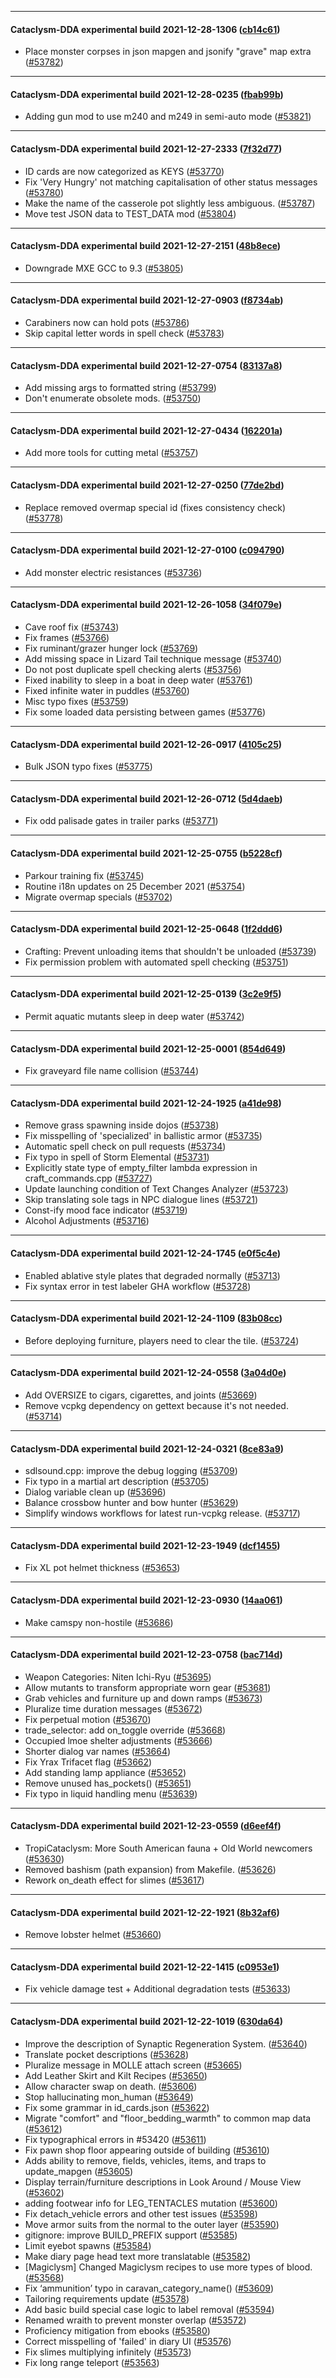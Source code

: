 
---

#### Cataclysm-DDA experimental build 2021-12-28-1306 ([cb14c61](https://github.com/CleverRaven/Cataclysm-DDA/releases/tag/cdda-experimental-2021-12-28-1306))

* Place monster corpses in json mapgen and jsonify "grave" map extra ([#53782](https://github.com/CleverRaven/Cataclysm-DDA/pull/53782))

---

#### Cataclysm-DDA experimental build 2021-12-28-0235 ([fbab99b](https://github.com/CleverRaven/Cataclysm-DDA/releases/tag/cdda-experimental-2021-12-28-0235))

* Adding gun mod to use m240 and m249 in semi-auto mode ([#53821](https://github.com/CleverRaven/Cataclysm-DDA/pull/53821))

---

#### Cataclysm-DDA experimental build 2021-12-27-2333 ([7f32d77](https://github.com/CleverRaven/Cataclysm-DDA/releases/tag/cdda-experimental-2021-12-27-2333))

* ID cards are now categorized as KEYS ([#53770](https://github.com/CleverRaven/Cataclysm-DDA/pull/53770))
* Fix 'Very Hungry' not matching capitalisation of other status messages ([#53780](https://github.com/CleverRaven/Cataclysm-DDA/pull/53780))
* Make the name of the casserole pot slightly less ambiguous. ([#53787](https://github.com/CleverRaven/Cataclysm-DDA/pull/53787))
* Move test JSON data to TEST_DATA mod ([#53804](https://github.com/CleverRaven/Cataclysm-DDA/pull/53804))

---

#### Cataclysm-DDA experimental build 2021-12-27-2151 ([48b8ece](https://github.com/CleverRaven/Cataclysm-DDA/releases/tag/cdda-experimental-2021-12-27-2151))

* Downgrade MXE GCC to 9.3 ([#53805](https://github.com/CleverRaven/Cataclysm-DDA/pull/53805))

---

#### Cataclysm-DDA experimental build 2021-12-27-0903 ([f8734ab](https://github.com/CleverRaven/Cataclysm-DDA/releases/tag/cdda-experimental-2021-12-27-0903))

* Carabiners now can hold pots ([#53786](https://github.com/CleverRaven/Cataclysm-DDA/pull/53786))
* Skip capital letter words in spell check ([#53783](https://github.com/CleverRaven/Cataclysm-DDA/pull/53783))

---

#### Cataclysm-DDA experimental build 2021-12-27-0754 ([83137a8](https://github.com/CleverRaven/Cataclysm-DDA/releases/tag/cdda-experimental-2021-12-27-0754))

* Add missing args to formatted string ([#53799](https://github.com/CleverRaven/Cataclysm-DDA/pull/53799))
* Don't enumerate obsolete mods. ([#53750](https://github.com/CleverRaven/Cataclysm-DDA/pull/53750))

---

#### Cataclysm-DDA experimental build 2021-12-27-0434 ([162201a](https://github.com/CleverRaven/Cataclysm-DDA/releases/tag/cdda-experimental-2021-12-27-0434))

* Add more tools for cutting metal ([#53757](https://github.com/CleverRaven/Cataclysm-DDA/pull/53757))

---

#### Cataclysm-DDA experimental build 2021-12-27-0250 ([77de2bd](https://github.com/CleverRaven/Cataclysm-DDA/releases/tag/cdda-experimental-2021-12-27-0250))

* Replace removed overmap special id (fixes consistency check) ([#53778](https://github.com/CleverRaven/Cataclysm-DDA/pull/53778))

---

#### Cataclysm-DDA experimental build 2021-12-27-0100 ([c094790](https://github.com/CleverRaven/Cataclysm-DDA/releases/tag/cdda-experimental-2021-12-27-0100))

* Add monster electric resistances ([#53736](https://github.com/CleverRaven/Cataclysm-DDA/pull/53736))

---

#### Cataclysm-DDA experimental build 2021-12-26-1058 ([34f079e](https://github.com/CleverRaven/Cataclysm-DDA/releases/tag/cdda-experimental-2021-12-26-1058))

* Cave roof fix ([#53743](https://github.com/CleverRaven/Cataclysm-DDA/pull/53743))
* Fix frames ([#53766](https://github.com/CleverRaven/Cataclysm-DDA/pull/53766))
* Fix ruminant/grazer hunger lock ([#53769](https://github.com/CleverRaven/Cataclysm-DDA/pull/53769))
* Add missing space in Lizard Tail technique message ([#53740](https://github.com/CleverRaven/Cataclysm-DDA/pull/53740))
* Do not post duplicate spell checking alerts ([#53756](https://github.com/CleverRaven/Cataclysm-DDA/pull/53756))
* Fixed inability to sleep in a boat in deep water ([#53761](https://github.com/CleverRaven/Cataclysm-DDA/pull/53761))
* Fixed infinite water in puddles ([#53760](https://github.com/CleverRaven/Cataclysm-DDA/pull/53760))
* Misc typo fixes ([#53759](https://github.com/CleverRaven/Cataclysm-DDA/pull/53759))
* Fix some loaded data persisting between games ([#53776](https://github.com/CleverRaven/Cataclysm-DDA/pull/53776))

---

#### Cataclysm-DDA experimental build 2021-12-26-0917 ([4105c25](https://github.com/CleverRaven/Cataclysm-DDA/releases/tag/cdda-experimental-2021-12-26-0917))

* Bulk JSON typo fixes ([#53775](https://github.com/CleverRaven/Cataclysm-DDA/pull/53775))

---

#### Cataclysm-DDA experimental build 2021-12-26-0712 ([5d4daeb](https://github.com/CleverRaven/Cataclysm-DDA/releases/tag/cdda-experimental-2021-12-26-0712))

* Fix odd palisade gates in trailer parks ([#53771](https://github.com/CleverRaven/Cataclysm-DDA/pull/53771))

---

#### Cataclysm-DDA experimental build 2021-12-25-0755 ([b5228cf](https://github.com/CleverRaven/Cataclysm-DDA/releases/tag/cdda-experimental-2021-12-25-0755))

* Parkour training fix ([#53745](https://github.com/CleverRaven/Cataclysm-DDA/pull/53745))
* Routine i18n updates on 25 December 2021 ([#53754](https://github.com/CleverRaven/Cataclysm-DDA/pull/53754))
* Migrate overmap specials ([#53702](https://github.com/CleverRaven/Cataclysm-DDA/pull/53702))

---

#### Cataclysm-DDA experimental build 2021-12-25-0648 ([1f2ddd6](https://github.com/CleverRaven/Cataclysm-DDA/releases/tag/cdda-experimental-2021-12-25-0648))

* Crafting: Prevent unloading items that shouldn't be unloaded ([#53739](https://github.com/CleverRaven/Cataclysm-DDA/pull/53739))
* Fix permission problem with automated spell checking ([#53751](https://github.com/CleverRaven/Cataclysm-DDA/pull/53751))

---

#### Cataclysm-DDA experimental build 2021-12-25-0139 ([3c2e9f5](https://github.com/CleverRaven/Cataclysm-DDA/releases/tag/cdda-experimental-2021-12-25-0139))

* Permit aquatic mutants sleep in deep water ([#53742](https://github.com/CleverRaven/Cataclysm-DDA/pull/53742))

---

#### Cataclysm-DDA experimental build 2021-12-25-0001 ([854d649](https://github.com/CleverRaven/Cataclysm-DDA/releases/tag/cdda-experimental-2021-12-25-0001))

* Fix graveyard file name collision ([#53744](https://github.com/CleverRaven/Cataclysm-DDA/pull/53744))

---

#### Cataclysm-DDA experimental build 2021-12-24-1925 ([a41de98](https://github.com/CleverRaven/Cataclysm-DDA/releases/tag/cdda-experimental-2021-12-24-1925))

* Remove grass spawning inside dojos ([#53738](https://github.com/CleverRaven/Cataclysm-DDA/pull/53738))
* Fix misspelling of 'specialized' in ballistic armor ([#53735](https://github.com/CleverRaven/Cataclysm-DDA/pull/53735))
* Automatic spell check on pull requests ([#53734](https://github.com/CleverRaven/Cataclysm-DDA/pull/53734))
* Fix typo in spell of Storm Elemental ([#53731](https://github.com/CleverRaven/Cataclysm-DDA/pull/53731))
* Explicitly state type of empty_filter lambda expression in craft_commands.cpp ([#53727](https://github.com/CleverRaven/Cataclysm-DDA/pull/53727))
* Update launching condition of Text Changes Analyzer ([#53723](https://github.com/CleverRaven/Cataclysm-DDA/pull/53723))
* Skip translating sole tags in NPC dialogue lines ([#53721](https://github.com/CleverRaven/Cataclysm-DDA/pull/53721))
* Const-ify mood face indicator ([#53719](https://github.com/CleverRaven/Cataclysm-DDA/pull/53719))
* Alcohol Adjustments ([#53716](https://github.com/CleverRaven/Cataclysm-DDA/pull/53716))

---

#### Cataclysm-DDA experimental build 2021-12-24-1745 ([e0f5c4e](https://github.com/CleverRaven/Cataclysm-DDA/releases/tag/cdda-experimental-2021-12-24-1745))

* Enabled ablative style plates that degraded normally ([#53713](https://github.com/CleverRaven/Cataclysm-DDA/pull/53713))
* Fix syntax error in test labeler GHA workflow ([#53728](https://github.com/CleverRaven/Cataclysm-DDA/pull/53728))

---

#### Cataclysm-DDA experimental build 2021-12-24-1109 ([83b08cc](https://github.com/CleverRaven/Cataclysm-DDA/releases/tag/cdda-experimental-2021-12-24-1109))

* Before deploying furniture, players need to clear the tile. ([#53724](https://github.com/CleverRaven/Cataclysm-DDA/pull/53724))

---

#### Cataclysm-DDA experimental build 2021-12-24-0558 ([3a04d0e](https://github.com/CleverRaven/Cataclysm-DDA/releases/tag/cdda-experimental-2021-12-24-0558))

* Add OVERSIZE to cigars, cigarettes, and joints ([#53669](https://github.com/CleverRaven/Cataclysm-DDA/pull/53669))
* Remove vcpkg dependency on gettext because it's not needed. ([#53714](https://github.com/CleverRaven/Cataclysm-DDA/pull/53714))

---

#### Cataclysm-DDA experimental build 2021-12-24-0321 ([8ce83a9](https://github.com/CleverRaven/Cataclysm-DDA/releases/tag/cdda-experimental-2021-12-24-0321))

* sdlsound.cpp: improve the debug logging ([#53709](https://github.com/CleverRaven/Cataclysm-DDA/pull/53709))
* Fix typo in a martial art description ([#53705](https://github.com/CleverRaven/Cataclysm-DDA/pull/53705))
* Dialog variable clean up ([#53696](https://github.com/CleverRaven/Cataclysm-DDA/pull/53696))
* Balance crossbow hunter and bow hunter ([#53629](https://github.com/CleverRaven/Cataclysm-DDA/pull/53629))
* Simplify windows workflows for latest run-vcpkg release. ([#53717](https://github.com/CleverRaven/Cataclysm-DDA/pull/53717))

---

#### Cataclysm-DDA experimental build 2021-12-23-1949 ([dcf1455](https://github.com/CleverRaven/Cataclysm-DDA/releases/tag/cdda-experimental-2021-12-23-1949))

* Fix XL pot helmet thickness ([#53653](https://github.com/CleverRaven/Cataclysm-DDA/pull/53653))

---

#### Cataclysm-DDA experimental build 2021-12-23-0930 ([14aa061](https://github.com/CleverRaven/Cataclysm-DDA/releases/tag/cdda-experimental-2021-12-23-0930))

* Make camspy non-hostile ([#53686](https://github.com/CleverRaven/Cataclysm-DDA/pull/53686))

---

#### Cataclysm-DDA experimental build 2021-12-23-0758 ([bac714d](https://github.com/CleverRaven/Cataclysm-DDA/releases/tag/cdda-experimental-2021-12-23-0758))

* Weapon Categories: Niten Ichi-Ryu ([#53695](https://github.com/CleverRaven/Cataclysm-DDA/pull/53695))
* Allow mutants to transform appropriate worn gear ([#53681](https://github.com/CleverRaven/Cataclysm-DDA/pull/53681))
* Grab vehicles and furniture up and down ramps ([#53673](https://github.com/CleverRaven/Cataclysm-DDA/pull/53673))
* Pluralize time duration messages ([#53672](https://github.com/CleverRaven/Cataclysm-DDA/pull/53672))
* Fix perpetual motion ([#53670](https://github.com/CleverRaven/Cataclysm-DDA/pull/53670))
* trade_selector: add on_toggle override ([#53668](https://github.com/CleverRaven/Cataclysm-DDA/pull/53668))
* Occupied lmoe shelter adjustments ([#53666](https://github.com/CleverRaven/Cataclysm-DDA/pull/53666))
* Shorter dialog var names ([#53664](https://github.com/CleverRaven/Cataclysm-DDA/pull/53664))
* Fix Yrax Trifacet flag ([#53662](https://github.com/CleverRaven/Cataclysm-DDA/pull/53662))
* Add standing lamp appliance ([#53652](https://github.com/CleverRaven/Cataclysm-DDA/pull/53652))
* Remove unused has_pockets() ([#53651](https://github.com/CleverRaven/Cataclysm-DDA/pull/53651))
* Fix typo in liquid handling menu ([#53639](https://github.com/CleverRaven/Cataclysm-DDA/pull/53639))

---

#### Cataclysm-DDA experimental build 2021-12-23-0559 ([d6eef4f](https://github.com/CleverRaven/Cataclysm-DDA/releases/tag/cdda-experimental-2021-12-23-0559))

* TropiCataclysm: More South American fauna + Old World newcomers ([#53630](https://github.com/CleverRaven/Cataclysm-DDA/pull/53630))
* Removed bashism (path expansion) from Makefile. ([#53626](https://github.com/CleverRaven/Cataclysm-DDA/pull/53626))
* Rework on_death effect for slimes ([#53617](https://github.com/CleverRaven/Cataclysm-DDA/pull/53617))

---

#### Cataclysm-DDA experimental build 2021-12-22-1921 ([8b32af6](https://github.com/CleverRaven/Cataclysm-DDA/releases/tag/cdda-experimental-2021-12-22-1921))

* Remove lobster helmet ([#53660](https://github.com/CleverRaven/Cataclysm-DDA/pull/53660))

---

#### Cataclysm-DDA experimental build 2021-12-22-1415 ([c0953e1](https://github.com/CleverRaven/Cataclysm-DDA/releases/tag/cdda-experimental-2021-12-22-1415))

* Fix vehicle damage test + Additional degradation tests ([#53633](https://github.com/CleverRaven/Cataclysm-DDA/pull/53633))

---

#### Cataclysm-DDA experimental build 2021-12-22-1019 ([630da64](https://github.com/CleverRaven/Cataclysm-DDA/releases/tag/cdda-experimental-2021-12-22-1019))

* Improve the description of Synaptic Regeneration System. ([#53640](https://github.com/CleverRaven/Cataclysm-DDA/pull/53640))
* Translate pocket descriptions ([#53628](https://github.com/CleverRaven/Cataclysm-DDA/pull/53628))
* Pluralize message in MOLLE attach screen ([#53665](https://github.com/CleverRaven/Cataclysm-DDA/pull/53665))
* Add Leather Skirt and Kilt Recipes ([#53650](https://github.com/CleverRaven/Cataclysm-DDA/pull/53650))
* Allow character swap on death. ([#53606](https://github.com/CleverRaven/Cataclysm-DDA/pull/53606))
* Stop hallucinating mon_human ([#53649](https://github.com/CleverRaven/Cataclysm-DDA/pull/53649))
* Fix some grammar in id_cards.json ([#53622](https://github.com/CleverRaven/Cataclysm-DDA/pull/53622))
* Migrate "comfort" and "floor_bedding_warmth" to common map data ([#53612](https://github.com/CleverRaven/Cataclysm-DDA/pull/53612))
* Fix typographical errors in #53420 ([#53611](https://github.com/CleverRaven/Cataclysm-DDA/pull/53611))
* Fix pawn shop floor appearing outside of building ([#53610](https://github.com/CleverRaven/Cataclysm-DDA/pull/53610))
* Adds ability to remove, fields, vehicles, items, and traps to update_mapgen ([#53605](https://github.com/CleverRaven/Cataclysm-DDA/pull/53605))
* Display terrain/furniture descriptions in Look Around / Mouse View ([#53602](https://github.com/CleverRaven/Cataclysm-DDA/pull/53602))
* adding footwear info for LEG_TENTACLES mutation ([#53600](https://github.com/CleverRaven/Cataclysm-DDA/pull/53600))
* Fix detach_vehicle errors and other test issues ([#53598](https://github.com/CleverRaven/Cataclysm-DDA/pull/53598))
* Move armor suits from the normal to the outer layer ([#53590](https://github.com/CleverRaven/Cataclysm-DDA/pull/53590))
* gitignore: improve BUILD_PREFIX support ([#53585](https://github.com/CleverRaven/Cataclysm-DDA/pull/53585))
* Limit eyebot spawns ([#53584](https://github.com/CleverRaven/Cataclysm-DDA/pull/53584))
* Make diary page head text more translatable ([#53582](https://github.com/CleverRaven/Cataclysm-DDA/pull/53582))
* [Magiclysm] Changed Magiclysm recipes to use more types of blood. ([#53568](https://github.com/CleverRaven/Cataclysm-DDA/pull/53568))
* Fix ‘ammunition’ typo in caravan_category_name() ([#53609](https://github.com/CleverRaven/Cataclysm-DDA/pull/53609))
* Tailoring requirements update ([#53578](https://github.com/CleverRaven/Cataclysm-DDA/pull/53578))
* Add basic build special case logic to label removal ([#53594](https://github.com/CleverRaven/Cataclysm-DDA/pull/53594))
* Renamed wraith to prevent monster overlap ([#53572](https://github.com/CleverRaven/Cataclysm-DDA/pull/53572))
* Proficiency mitigation from ebooks ([#53580](https://github.com/CleverRaven/Cataclysm-DDA/pull/53580))
* Correct misspelling of 'failed' in diary UI ([#53576](https://github.com/CleverRaven/Cataclysm-DDA/pull/53576))
* Fix slimes multiplying infinitely ([#53573](https://github.com/CleverRaven/Cataclysm-DDA/pull/53573))
* Fix long range teleport ([#53563](https://github.com/CleverRaven/Cataclysm-DDA/pull/53563))
